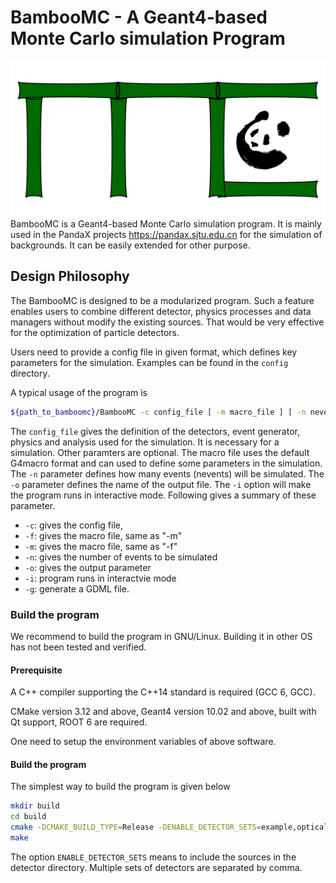 BambooMC - A Geant4-based Monte Carlo simulation Program
========================================================

<img src="bamboomc.png" align="right" />

BambooMC is a Geant4-based Monte Carlo simulation program. It is mainly used in the PandaX projects <https://pandax.sjtu.edu.cn> for the simulation of backgrounds. It can be easily extended for other purpose.

## Design Philosophy

The BambooMC is designed to be a modularized program. Such a feature enables users to combine different detector, physics processes and data managers without modify the existing sources. That would be very effective for the optimization of particle detectors.

Users need to provide a config file in given format, which defines key parameters for the simulation. Examples can be found in the `config` directory.

A typical usage of the program is

```bash
${path_to_bamboomc}/BambooMC -c config_file [ -m macro_file ] [ -n nevents ] [ -o output_file ] [ -i ]
```

The `config_file` gives the definition of the detectors, event generator, physics and analysis used for the simulation. It is necessary for a simulation. Other paramters are optional. The macro file uses the default G4macro format and can used to define some parameters in the simulation. The `-n` parameter defines how many events (nevents) will be simulated. The `-o` parameter defines the name of the output file. The `-i` option will make the program runs in interactive mode. Following gives a summary of these parameter.

+    `-c`: gives the config file,
+    `-f`: gives the macro file, same as "-m"
+    `-m`: gives the macro file, same as "-f"
+    `-n`: gives the number of events to be simulated
+    `-o`: gives the output parameter
+    `-i`: program runs in interactvie mode 
+    `-g`: generate a GDML file.

### Build the program

We recommend to build the program in GNU/Linux. Building it in other OS has not been tested and verified.

#### Prerequisite

A C++ compiler supporting the C++14 standard is required (GCC 6, GCC).

CMake version 3.12 and above, Geant4 version 10.02 and above, built with Qt support, ROOT 6 are required.

One need to setup the environment variables of above software.

#### Build the program

The simplest way to build the program is given below

```bash
mkdir build
cd build
cmake -DCMAKE_BUILD_TYPE=Release -DENABLE_DETECTOR_SETS=example,optical_example -DENABLE_USER_MC=pandax ..
make
```

The option `ENABLE_DETECTOR_SETS` means to include the sources in the detector directory. Multiple sets of detectors are separated by comma.




